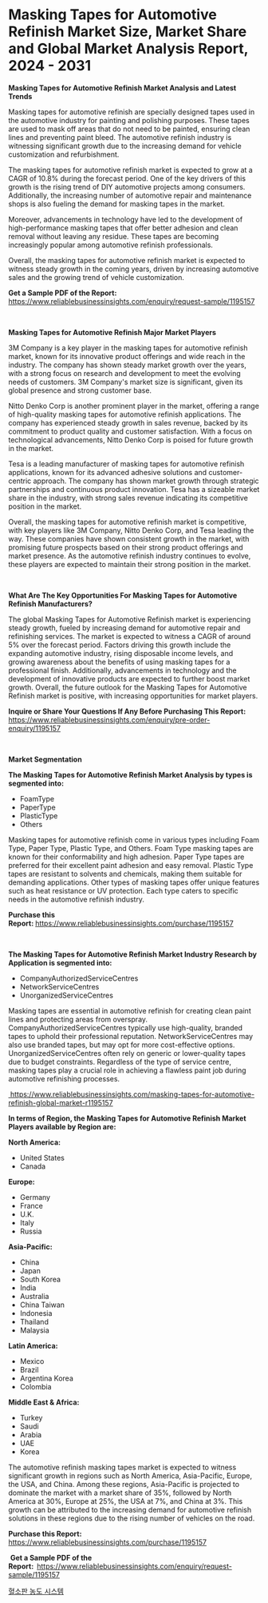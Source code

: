 <p><h1>Masking Tapes for Automotive Refinish Market Size, Market Share and Global Market Analysis Report, 2024 - 2031</h1></p><p><strong>Masking Tapes for Automotive Refinish Market Analysis and Latest Trends</strong></p>
<p><p>Masking tapes for automotive refinish are specially designed tapes used in the automotive industry for painting and polishing purposes. These tapes are used to mask off areas that do not need to be painted, ensuring clean lines and preventing paint bleed. The automotive refinish industry is witnessing significant growth due to the increasing demand for vehicle customization and refurbishment.</p><p>The masking tapes for automotive refinish market is expected to grow at a CAGR of 10.8% during the forecast period. One of the key drivers of this growth is the rising trend of DIY automotive projects among consumers. Additionally, the increasing number of automotive repair and maintenance shops is also fueling the demand for masking tapes in the market.</p><p>Moreover, advancements in technology have led to the development of high-performance masking tapes that offer better adhesion and clean removal without leaving any residue. These tapes are becoming increasingly popular among automotive refinish professionals.</p><p>Overall, the masking tapes for automotive refinish market is expected to witness steady growth in the coming years, driven by increasing automotive sales and the growing trend of vehicle customization.</p></p>
<p><strong>Get a Sample PDF of the Report:&nbsp;</strong> <a href="https://www.reliablebusinessinsights.com/enquiry/request-sample/1195157">https://www.reliablebusinessinsights.com/enquiry/request-sample/1195157</a></p>
<p>&nbsp;</p>
<p><strong>Masking Tapes for Automotive Refinish Major Market Players</strong></p>
<p><p>3M Company is a key player in the masking tapes for automotive refinish market, known for its innovative product offerings and wide reach in the industry. The company has shown steady market growth over the years, with a strong focus on research and development to meet the evolving needs of customers. 3M Company's market size is significant, given its global presence and strong customer base.</p><p>Nitto Denko Corp is another prominent player in the market, offering a range of high-quality masking tapes for automotive refinish applications. The company has experienced steady growth in sales revenue, backed by its commitment to product quality and customer satisfaction. With a focus on technological advancements, Nitto Denko Corp is poised for future growth in the market.</p><p>Tesa is a leading manufacturer of masking tapes for automotive refinish applications, known for its advanced adhesive solutions and customer-centric approach. The company has shown market growth through strategic partnerships and continuous product innovation. Tesa has a sizeable market share in the industry, with strong sales revenue indicating its competitive position in the market.</p><p>Overall, the masking tapes for automotive refinish market is competitive, with key players like 3M Company, Nitto Denko Corp, and Tesa leading the way. These companies have shown consistent growth in the market, with promising future prospects based on their strong product offerings and market presence. As the automotive refinish industry continues to evolve, these players are expected to maintain their strong position in the market.</p></p>
<p>&nbsp;</p>
<p><strong>What Are The Key Opportunities For Masking Tapes for Automotive Refinish Manufacturers?</strong></p>
<p><p>The global Masking Tapes for Automotive Refinish market is experiencing steady growth, fueled by increasing demand for automotive repair and refinishing services. The market is expected to witness a CAGR of around 5% over the forecast period. Factors driving this growth include the expanding automotive industry, rising disposable income levels, and growing awareness about the benefits of using masking tapes for a professional finish. Additionally, advancements in technology and the development of innovative products are expected to further boost market growth. Overall, the future outlook for the Masking Tapes for Automotive Refinish market is positive, with increasing opportunities for market players.</p></p>
<p><strong>Inquire or Share Your Questions If Any Before Purchasing This Report:</strong> <a href="https://www.reliablebusinessinsights.com/enquiry/pre-order-enquiry/1195157">https://www.reliablebusinessinsights.com/enquiry/pre-order-enquiry/1195157</a></p>
<p>&nbsp;</p>
<p><strong>Market Segmentation</strong></p>
<p><strong>The Masking Tapes for Automotive Refinish Market Analysis by types is segmented into:</strong></p>
<p><ul><li>FoamType</li><li>PaperType</li><li>PlasticType</li><li>Others</li></ul></p>
<p><p>Masking tapes for automotive refinish come in various types including Foam Type, Paper Type, Plastic Type, and Others. Foam Type masking tapes are known for their conformability and high adhesion. Paper Type tapes are preferred for their excellent paint adhesion and easy removal. Plastic Type tapes are resistant to solvents and chemicals, making them suitable for demanding applications. Other types of masking tapes offer unique features such as heat resistance or UV protection. Each type caters to specific needs in the automotive refinish industry.</p></p>
<p><strong>Purchase this Report:&nbsp;</strong><a href="https://www.reliablebusinessinsights.com/purchase/1195157">https://www.reliablebusinessinsights.com/purchase/1195157</a></p>
<p>&nbsp;</p>
<p><strong>The Masking Tapes for Automotive Refinish Market Industry Research by Application is segmented into:</strong></p>
<p><ul><li>CompanyAuthorizedServiceCentres</li><li>NetworkServiceCentres</li><li>UnorganizedServiceCentres</li></ul></p>
<p><p>Masking tapes are essential in automotive refinish for creating clean paint lines and protecting areas from overspray. CompanyAuthorizedServiceCentres typically use high-quality, branded tapes to uphold their professional reputation. NetworkServiceCentres may also use branded tapes, but may opt for more cost-effective options. UnorganizedServiceCentres often rely on generic or lower-quality tapes due to budget constraints. Regardless of the type of service centre, masking tapes play a crucial role in achieving a flawless paint job during automotive refinishing processes.</p></p>
<p><a href="https://www.reliablebusinessinsights.com/masking-tapes-for-automotive-refinish-global-market-r1195157">&nbsp;https://www.reliablebusinessinsights.com/masking-tapes-for-automotive-refinish-global-market-r1195157</a></p>
<p><strong>In terms of Region, the Masking Tapes for Automotive Refinish Market Players available by Region are:</strong></p>
<p>
    <p> <strong> North America: </strong>
        <ul>
            <li>United States</li>
            <li>Canada</li>
        </ul>
        </p> 
    <p> <strong> Europe: </strong>
        <ul>
            <li>Germany</li>
            <li>France</li>
            <li>U.K.</li>
            <li>Italy</li>
            <li>Russia</li>
        </ul>
        </p> 
    <p> <strong> Asia-Pacific: </strong>
        <ul>
            <li>China</li>
            <li>Japan</li>
            <li>South Korea</li>
            <li>India</li>
            <li>Australia</li>
            <li>China Taiwan</li>
            <li>Indonesia</li>
            <li>Thailand</li>
            <li>Malaysia</li>
        </ul>
        </p> 
    <p> <strong> Latin America: </strong>
        <ul>
            <li>Mexico</li>
            <li>Brazil</li>
            <li>Argentina Korea</li>
            <li>Colombia</li>
        </ul>
        </p> 
    <p> <strong> Middle East & Africa: </strong>
        <ul>
            <li>Turkey</li>
            <li>Saudi</li>
            <li>Arabia</li>
            <li>UAE</li>
            <li>Korea</li>
        </ul>
    </p>
    </p>
<p><p>The automotive refinish masking tapes market is expected to witness significant growth in regions such as North America, Asia-Pacific, Europe, the USA, and China. Among these regions, Asia-Pacific is projected to dominate the market with a market share of 35%, followed by North America at 30%, Europe at 25%, the USA at 7%, and China at 3%. This growth can be attributed to the increasing demand for automotive refinish solutions in these regions due to the rising number of vehicles on the road.</p></p>
<p><strong>Purchase this Report: </strong><a href="https://www.reliablebusinessinsights.com/purchase/1195157">https://www.reliablebusinessinsights.com/purchase/1195157</a></p>
<p>&nbsp;<strong>Get a Sample PDF of the Report:&nbsp;&nbsp;</strong><a href="https://www.reliablebusinessinsights.com/enquiry/request-sample/1195157">https://www.reliablebusinessinsights.com/enquiry/request-sample/1195157</a></p>
<p><strong></strong></p>
<p><p><a href="https://github.com/marufmohassin05/Market-Research-Report-List-1/blob/main/7977959125936.md">혈소판 농도 시스템</a></p></p>